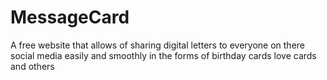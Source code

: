 # MessageCard
A free website that allows of sharing digital letters to everyone on there social media easily and smoothly in the forms of birthday cards love cards and others
